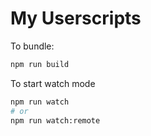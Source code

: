 # My Userscripts

To bundle:

```bash
npm run build
```

To start watch mode

```bash
npm run watch
# or
npm run watch:remote
```
